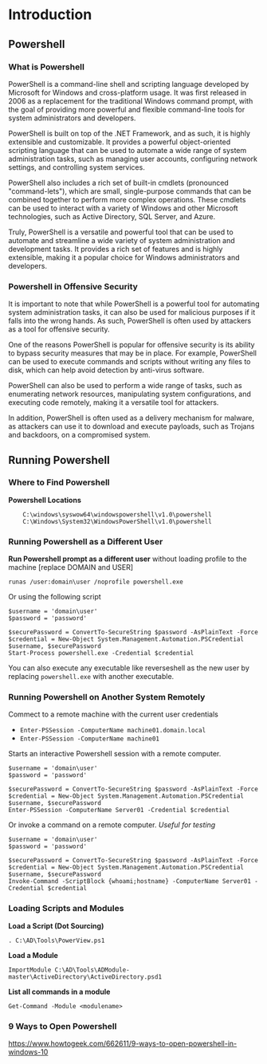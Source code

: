 # Introduction

## Powershell

### What is Powershell

PowerShell is a command-line shell and scripting language developed by Microsoft for Windows and cross-platform usage. It was first released in 2006 as a replacement for the traditional Windows command prompt, with the goal of providing more powerful and flexible command-line tools for system administrators and developers.

PowerShell is built on top of the .NET Framework, and as such, it is highly extensible and customizable. It provides a powerful object-oriented scripting language that can be used to automate a wide range of system administration tasks, such as managing user accounts, configuring network settings, and controlling system services.

PowerShell also includes a rich set of built-in cmdlets (pronounced "command-lets"), which are small, single-purpose commands that can be combined together to perform more complex operations. These cmdlets can be used to interact with a variety of Windows and other Microsoft technologies, such as Active Directory, SQL Server, and Azure.

Truly, PowerShell is a versatile and powerful tool that can be used to automate and streamline a wide variety of system administration and development tasks. It provides a rich set of features and is highly extensible, making it a popular choice for Windows administrators and developers.

### Powershell in Offensive Security

It is important to note that while PowerShell is a powerful tool for automating system administration tasks, it can also be used for malicious purposes if it falls into the wrong hands. As such, PowerShell is often used by attackers as a tool for offensive security.

One of the reasons PowerShell is popular for offensive security is its ability to bypass security measures that may be in place. For example, PowerShell can be used to execute commands and scripts without writing any files to disk, which can help avoid detection by anti-virus software.

PowerShell can also be used to perform a wide range of tasks, such as enumerating network resources, manipulating system configurations, and executing code remotely, making it a versatile tool for attackers.

In addition, PowerShell is often used as a delivery mechanism for malware, as attackers can use it to download and execute payloads, such as Trojans and backdoors, on a compromised system.

## Running Powershell
### Where to Find Powershell

**Powershell Locations**
		
		C:\windows\syswow64\windowspowershell\v1.0\powershell
		C:\Windows\System32\WindowsPowerShell\v1.0\powershell
	
### Running Powershell as a Different User

**Run Powershell prompt as a different user** without loading profile to the machine [replace DOMAIN and USER]

`runas /user:domain\user /noprofile powershell.exe`

Or using the following script

```
$username = 'domain\user'
$password = 'password'

$securePassword = ConvertTo-SecureString $password -AsPlainText -Force
$credential = New-Object System.Management.Automation.PSCredential $username, $securePassword
Start-Process powershell.exe -Credential $credential
```

You can also execute any executable like reverseshell as the new user by replacing `powershell.exe` with another executable.

### Running Powershell on Another System Remotely

Commect to a remote machine with the current user credentials

-  `Enter-PSSession -ComputerName machine01.domain.local`
-  `Enter-PSSession -ComputerName machine01`

Starts an interactive Powershell session with a remote computer.

```
$username = 'domain\user'
$password = 'password'

$securePassword = ConvertTo-SecureString $password -AsPlainText -Force
$credential = New-Object System.Management.Automation.PSCredential $username, $securePassword
Enter-PSSession -ComputerName Server01 -Credential $credential
```

Or invoke a command on a remote computer. *Useful for testing*

```
$username = 'domain\user'
$password = 'password'

$securePassword = ConvertTo-SecureString $password -AsPlainText -Force
$credential = New-Object System.Management.Automation.PSCredential $username, $securePassword
Invoke-Command -ScriptBlock {whoami;hostname} -ComputerName Server01 -Credential $credential
```


### Loading Scripts and Modules

**Load a Script (Dot Sourcing)**

`. C:\AD\Tools\PowerView.ps1`

**Load a Module**

`ImportModule C:\AD\Tools\ADModule-master\ActiveDirectory\ActiveDirectory.psd1`

**List all commands in a module**

`Get-Command -Module <modulename>`


### 9 Ways to Open Powershell

https://www.howtogeek.com/662611/9-ways-to-open-powershell-in-windows-10




